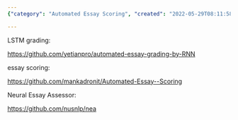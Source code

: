```yaml
---
{"category": "Automated Essay Scoring", "created": "2022-05-29T08:11:58.000Z", "date": "2022-05-29 08:11:58", "description": "This article discusses the use of three automated essay grading tools: LSTM Grading, Essay Scoring, and Neural Essay Assessor. These tools utilize Recurrent Neural Networks (RNN) to evaluate the quality of essays, providing an efficient and reliable method for assessing written work.", "modified": "2022-08-18T14:48:18.856Z", "tags": ["grading", "scoring", "sentiment", "text analysis"], "title": "Essay Grading"}

---
```


LSTM grading:

https://github.com/yetianpro/automated-essay-grading-by-RNN

essay scoring:

https://github.com/mankadronit/Automated-Essay--Scoring

Neural Essay Assessor:

https://github.com/nusnlp/nea
